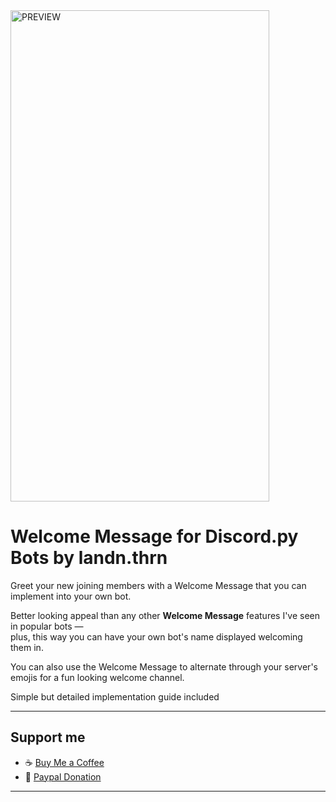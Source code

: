 
<img width="414" height="786" alt="PREVIEW" src="https://github.com/user-attachments/assets/32b9ae5b-f491-4999-b5e8-757298fa105a" />

# Welcome Message for Discord.py Bots by landn.thrn  
Greet your new joining members with a Welcome Message that you can implement into your own bot.  

Better looking appeal than any other **Welcome Message** features I've seen in popular bots —  
plus, this way you can have your own bot's name displayed welcoming them in.  

You can also use the Welcome Message to alternate through your server's emojis for a fun looking welcome channel.  

Simple but detailed implementation guide included  

---

## Support me
- ☕ [Buy Me a Coffee](https://buymeacoffee.com/landn.thrn)  
- 🌊 [Paypal Donation](https://www.paypal.com/donate/?hosted_button_id=K4PLHFVBH7X8C)

---

